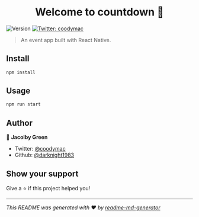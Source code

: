 <h1 align="center">Welcome to countdown 👋</h1>
<p>
  <img alt="Version" src="https://img.shields.io/npm/v/countdown.svg">
  <a href="https://twitter.com/coodymac">
    <img alt="Twitter: coodymac" src="https://img.shields.io/twitter/follow/coodymac.svg?style=social" target="_blank" />
  </a>
</p>

> An event app built with React Native.

## Install

```sh
npm install
```

## Usage

```sh
npm run start
```

## Author

👤 **Jacolby Green**

* Twitter: [@coodymac](https://twitter.com/coodymac)
* Github: [@darknight1983](https://github.com/darknight1983)

## Show your support

Give a ⭐️ if this project helped you!

***
_This README was generated with ❤️ by [readme-md-generator](https://github.com/kefranabg/readme-md-generator)_